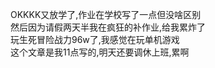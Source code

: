 OKKKK又放学了,作业在学校写了一点但没啥区别      
然后因为请假两天半我在疯狂的补作业,给我累炸了       
玩生死冒险战力96w了,我感觉在玩单机游戏         
这个文章是我11点写的,明天还要调休上班,累啊      
